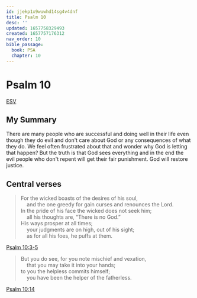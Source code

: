 ```yaml
---
id: jjekp1x9wuwhd14sg4v4dnf
title: Psalm 10
desc: ''
updated: 1657758329493
created: 1657757176312
nav_order: 10
bible_passage:
  book: PSA
  chapter: 10
---
```


# Psalm 10

[ESV](https://www.biblegateway.com/passage/?search=Psalm+10&version=ESV)

## My Summary
There are many people who are successful and doing well in their life even though they do evil and don't care about God
or any consequences of what they do. We feel often frustrated about that and wonder why God is letting that happen?
But the truth is that God sees everything and in the end the evil people who don't repent will get their fair
punishment. God will restore justice.

## Central verses
> For the wicked boasts of the desires of his soul,<br/>
  &nbsp; &nbsp; and the one greedy for gain curses and renounces the Lord.<br>
  In the pride of his face the wicked does not seek him;<br/>
  &nbsp; &nbsp; all his thoughts are, “There is no God.”<br/>
  His ways prosper at all times;<br/>
  &nbsp; &nbsp; your judgments are on high, out of his sight;<br/>
  &nbsp; &nbsp; as for all his foes, he puffs at them.

[Psalm 10:3-5](https://www.biblegateway.com/passage/?search=Psalm+10%3A3-5&version=ESV)

> But you do see, for you note mischief and vexation,<br/>
  &nbsp; &nbsp; that you may take it into your hands;<br/>
  to you the helpless commits himself;<br/>
  &nbsp; &nbsp; you have been the helper of the fatherless.

[Psalm 10:14](https://www.biblegateway.com/passage/?search=Psalm+10%3A14&version=ESV)
